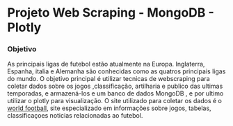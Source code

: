 # Projeto Web Scraping - MongoDB - Plotly
### Objetivo
As principais ligas de futebol estão atualmente na Europa. Inglaterra, Espanha, italia e Alemanha são conhecidas como as quatros  principais ligas do mundo. O objetivo principal é utilizar tecnicas de webscraping para coletar dados sobre os jogos ,classificação, artilharia e publico das ultimas temporadas, e armazená-los e um banco de dados MongoDB , e por ultimo utilizar o plotly para visualização.
O site utilizado para coletar os dados é o <a href="https://www.worldfootball.net/">world football</a>, site especializado em  informações sobre jogos, tabelas, classificaçoes noticias relacionadas ao futebol.
